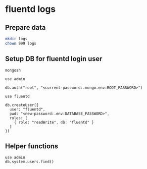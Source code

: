 # fluentd logs

## Prepare data

```bash
mkdir logs
chown 999 logs
```

## Setup DB for fluentd login user

```shell
mongosh
```

```mongo
use admin

db.auth("root", "<current-password:.mongo.env:ROOT_PASSWORD>")

use fluentd

db.createUser({
  user: "fluentd",
  pwd: "<new-password:.env:DATABASE_PASSWORD>",
  roles: [
    { role: "readWrite", db: "fluentd" }
  ]
})
```

## Helper functions

```mongo
use admin
db.system.users.find()
```
